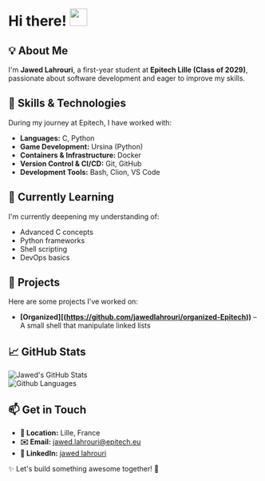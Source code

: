 # Hi there! <img src="https://github.com/TheDudeThatCode/TheDudeThatCode/blob/master/Assets/Hi.gif" width="35" />

## 💡 About Me  
I'm **Jawed Lahrouri**, a first-year student at **Epitech Lille (Class of 2029)**, passionate about software development and eager to improve my skills.  

## 🚀 Skills & Technologies  
During my journey at Epitech, I have worked with:  
- **Languages:** C, Python  
- **Game Development:** Ursina (Python)  
- **Containers & Infrastructure:** Docker  
- **Version Control & CI/CD:** Git, GitHub  
- **Development Tools:** Bash, Clion, VS Code  

## 🌱 Currently Learning  
I'm currently deepening my understanding of:  
- Advanced C concepts  
- Python frameworks  
- Shell scripting  
- DevOps basics  

## 📌 Projects  
Here are some projects I've worked on:  
- **[Organized][(https://github.com/jawedlahrouri/organized-Epitech))** – A small shell that manipulate linked lists  

## 📈 GitHub Stats  
![Jawed's GitHub Stats](https://github-readme-stats.vercel.app/api?username=jawedlahrouri&show_icons=true&theme=radical&v=1)  
![Github Languages](https://github-readme-stats.vercel.app/api/top-langs?username=jawedlahrouri&layout=compact&show_icons=true&theme=radical&v=1)  

## 📫 Get in Touch  
- **📍 Location:** Lille, France  
- **✉️ Email:** jawed.lahrouri@epitech.eu  
- **🔗 LinkedIn:** [jawed lahrouri](https://linkedin.com/in/jawed-lahrouri)  

✨ Let's build something awesome together! 🚀  


